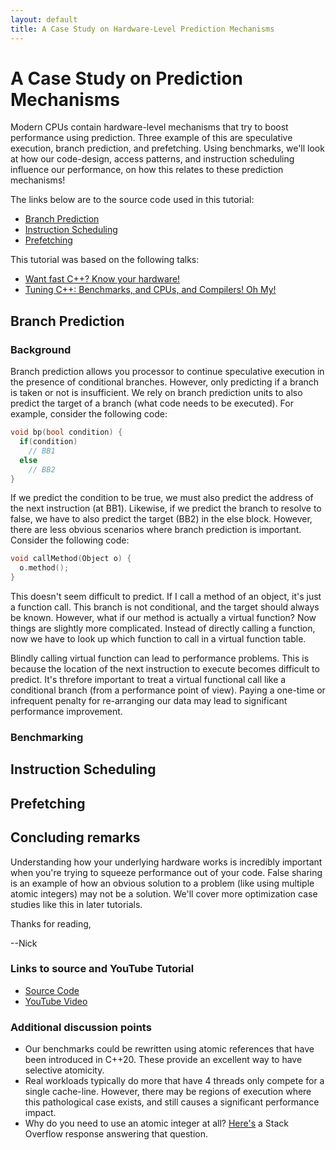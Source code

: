 ```yaml
---
layout: default
title: A Case Study on Hardware-Level Prediction Mechanisms
---
```


# A Case Study on Prediction Mechanisms

Modern CPUs contain hardware-level mechanisms that try to boost performance using prediction. Three example of this are speculative execution, branch prediction, and prefetching. Using benchmarks, we'll look at how our code-design, access patterns, and instruction scheduling influence our performance, on how this relates to these prediction mechanisms! 

The links below are to the source code used in this tutorial:
- [Branch Prediction](https://github.com/CoffeeBeforeArch/uarch_benchmarks/tree/master/branch_prediction)
- [Instruction Scheduling](https://github.com/CoffeeBeforeArch/cpp_20_samples/tree/master/condition_attributes)
- [Prefetching](https://github.com/CoffeeBeforeArch/uarch_benchmarks/tree/master/prefetching)

This tutorial was based on the following talks:
- [Want fast C++? Know your hardware!](https://youtu.be/a12jYibw0vs)
- [Tuning C++: Benchmarks, and CPUs, and Compilers! Oh My!](https://youtu.be/nXaxk27zwlk)

## Branch Prediction
### Background
Branch prediction allows you processor to continue speculative execution in the presence of conditional branches. However, only predicting if a branch is taken or not is insufficient. We rely on branch prediction units to also predict the target of a branch (what code needs to be executed). For example, consider the following code:

```cpp
void bp(bool condition) {
  if(condition)
    // BB1
  else
    // BB2
}
```

If we predict the condition to be true, we must also predict the address of the next instruction (at BB1). Likewise, if we predict the branch to resolve to false, we have to also predict the target (BB2) in the else block. However, there are less obvious scenarios where branch prediction is important. Consider the following code:

```cpp
void callMethod(Object o) {
  o.method();
}
```

This doesn't seem difficult to predict. If I call a method of an object, it's just a function call. This branch is not conditional, and the target should always be known. However, what if our method is actually a virtual function? Now things are slightly more complicated. Instead of directly calling a function, now we have to look up which function to call in a virtual function table.

Blindly calling virtual function can lead to performance problems. This is because the location of the next instruction to execute becomes difficult to predict. It's threfore important to treat a virtual functional call like a conditional branch (from a performance point of view). Paying a one-time or infrequent penalty for re-arranging our data may lead to significant performance improvement.

### Benchmarking

## Instruction Scheduling

## Prefetching

## Concluding remarks

Understanding how your underlying hardware works is incredibly important when you're trying to squeeze performance out of your code. False sharing is an example of how an obvious solution to a problem (like using multiple atomic integers) may not be a solution. We'll cover more optimization case studies like this in later tutorials.

Thanks for reading,

--Nick

### Links to source and YouTube Tutorial

- [Source Code](https://github.com/CoffeeBeforeArch/uarch_benchmarks/tree/master/false_sharing)
- [YouTube Video](https://youtu.be/FygXDrRsaU8)

### Additional discussion points

- Our benchmarks could be rewritten using atomic references that have been introduced in C++20. These provide an excellent way to have selective atomicity.
- Real workloads typically do more that have 4 threads only compete for a single cache-line. However, there may be regions of execution where this pathological case exists, and still causes a significant performance impact.
- Why do you need to use an atomic integer at all? [Here's](https://stackoverflow.com/a/39396999/12482128) a Stack Overflow response answering that question.
